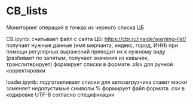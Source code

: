 # CB_lists
Мониторинг операций в точках из черного списка ЦБ

CB.ipynb: 
  считывает файл с сайта ЦБ: https://cbr.ru/inside/warning-list/
  получает нужные данные (имя мерчанта, индекс, город, ИНН) при помощи регулярных выражений
  приводит их к нужному виду (разбивает по запятым, получает значения из кавычек, транслитерирует)
  формирует списки в формате .xlsx для ручной корректировки

loader.ipynb:
  подготавливает списки для автозагрузчика
  ставит маски
  заменяет недопустимые символы %
  формирует файл формата .csv в кодировке UTF-8 согласно спецификации

